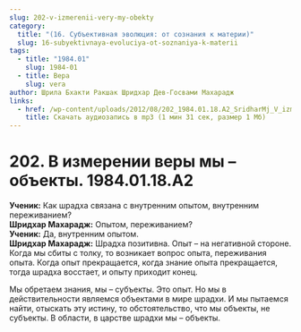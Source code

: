 ```yaml
---
slug: 202-v-izmerenii-very-my-obekty
category:
  title: "(16. Субъективная эволюция: от сознания к материи)"
  slug: 16-subyektivnaya-evoluciya-ot-soznaniya-k-materii
tags:
  - title: "1984.01"
    slug: 1984-01
  - title: Вера
    slug: vera
author: Шрила Бхакти Ракшак Шридхар Дев-Госвами Махарадж
links:
  - href: /wp-content/uploads/2012/08/202_1984.01.18.A2_SridharMj_V_izmerenii_very_my-obyekty.mp3
    title: Скачать аудиозапись в mp3 (1 мин 31 сек, размер 1 Мб)
---
```


# 202. В измерении веры мы – объекты. 1984.01.18.A2

**Ученик:** Как шрадха связана с внутренним опытом, внутренним переживанием?\
**Шридхар Махарадж:** Опытом, переживанием?\
**Ученик:** Да, внутренним опытом.\
**Шридхар Махарадж:** Шрадха позитивна. Опыт – на негативной стороне. Когда мы сбиты с толку, то возникает вопрос опыта, переживания опыта. Когда опыт прекращается, когда знание опыта прекращается, тогда шрадха восстает, и опыту приходит конец.

Мы обретаем знания, мы – субъекты. Это опыт. Но мы в действительности являемся объектами в мире шрадхи. И мы пытаемся найти, отыскать эту истину, то обстоятельство, что мы объекты, не субъекты. В области, в царстве шрадхи мы – объекты.

